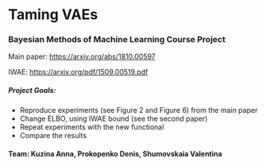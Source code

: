# Taming VAEs
### Bayesian Methods of Machine Learning Course Project

Main paper: https://arxiv.org/abs/1810.00597

IWAE: https://arxiv.org/pdf/1509.00519.pdf

##### Project Goals:
* Reproduce experiments (see Figure 2 and Figure 6) from the main paper
* Change ELBO, using IWAE bound (see the second paper)
* Repeat experiments with the new functional
* Compare the results

#### Team: Kuzina Anna, Prokopenko Denis, Shumovskaia Valentina
